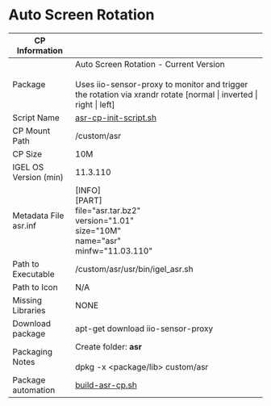 # Auto Screen Rotation

|  CP Information |            |
|--------------------|------------|
| Package | Auto Screen Rotation - Current Version <br /><br /> Uses iio-sensor-proxy to monitor and trigger the rotation via xrandr rotate [normal \| inverted \| right \| left] |
| Script Name | [asr-cp-init-script.sh](asr-cp-init-script.sh) |
| CP Mount Path | /custom/asr |
| CP Size | 10M |
| IGEL OS Version (min) | 11.3.110 |
| Metadata File <br /> asr.inf | [INFO] <br /> [PART] <br /> file="asr.tar.bz2" <br /> version="1.01" <br /> size="10M" <br /> name="asr" <br /> minfw="11.03.110" |
| Path to Executable | /custom/asr/usr/bin/igel_asr.sh|
| Path to Icon | N/A |
| Missing Libraries | NONE |
| Download package | apt-get download iio-sensor-proxy |
| Packaging Notes | Create folder: **asr** <br /><br /> dpkg -x <package/lib> custom/asr |
| Package automation | [build-asr-cp.sh](build-asr-cp.sh) |
